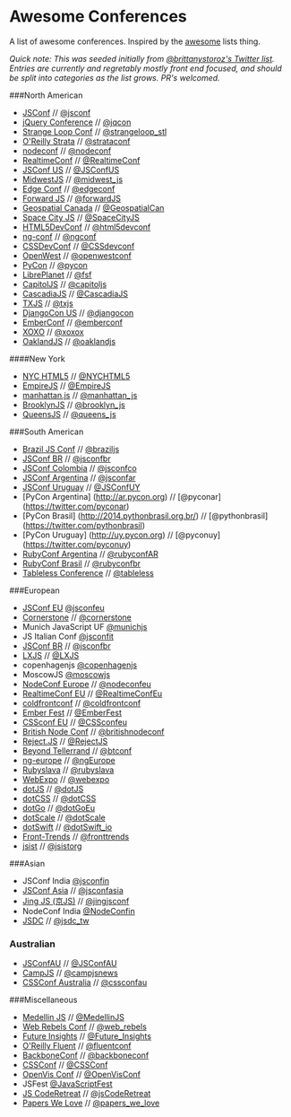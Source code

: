 Awesome Conferences
===================

A list of awesome conferences. Inspired by the [awesome](https://github.com/sindresorhus/awesome) lists thing.

_Quick note: This was seeded initially from [@brittanystoroz's Twitter list](https://twitter.com/brittanystoroz/confs-and-meetups/). Entries are currently and regretably mostly front end focused, and should be split into categories as the list grows. PR's welcomed._

###North American
* [JSConf](http://jsconf.com) // [@jsconf](https://twitter.com/jsconf)
* [jQuery Conference](http://events.jquery.org/2014/chicago/) // [@jqcon](https://twitter.com/jqcon)
* [Strange Loop Conf](https://thestrangeloop.com/) // [@strangeloop_stl](https://twitter.com/strangeloop_stl)
* [O'Reilly Strata](http://strataconf.com/) // [@strataconf](https://twitter.com/strataconf)
* [nodeconf](http://nodeconf.com/) // [@nodeconf](https://twitter.com/nodeconf)
* [RealtimeConf](http://realtimeconf.com/) // [@RealtimeConf](https://twitter.com/RealtimeConf)
* [JSConf US](http://jsconf.us) // [@JSConfUS](https://twitter.com/JSConfUS)
* [MidwestJS](http://midwestjs.com/) // [@midwest_js](https://twitter.com/midwest_js)
* [Edge Conf](https://edgeconf.com) // [@edgeconf](https://twitter.com/edgeconf)
* [Forward JS](http://forwardjs.com/) // [@forwardJS](https://twitter.com/forwardJS/)
* [Geospatial Canada](http://geospatialcanada.wbresearch.com/) // [@GeospatialCan](https://twitter.com/GeospatialCan)
* [Space City JS](http://spacecityjs.com/) // [@SpaceCityJS](https://twitter.com/SpaceCityJS)
* [HTML5DevConf](http://html5devconf.com/) // [@html5devconf](https://twitter.com/html5devconf)
* [ng-conf](http://www.ng-conf.org/) // [@ngconf](https://twitter.com/ngconf)
* [CSSDevConf](http://CSSdevconf.com/) // [@CSSdevconf](https://twitter.com/CSSdevconf)
* [OpenWest](http://www.openwest.org/) // [@openwestconf](https://twitter.com/openwestconf)
* [PyCon](http://us.pycon.org/) // [@pycon](https://twitter.com/pycon)
* [LibrePlanet](http://libreplanet.org/wiki/LibrePlanet:Conference) // [@fsf](https://twitter.com/fsf)
* [CapitolJS](http://www.capitoljs.com/) // [@capitoljs](https://twitter.com/capitoljs)
* [CascadiaJS](http://cascadiajs.com) // [@CascadiaJS](https://twitter.com/CascadiaJS)
* [TXJS](http://texasjavascript.com) // [@txjs](https://twitter.com/txjs)
* [DjangoCon US](http://www.djangocon.us/) // [@djangocon](https://twitter.com/djangocon)
* [EmberConf](http://emberconf.com/) // [@emberconf](https://twitter.com/emberconf)
* [XOXO](http://2014.xoxofest.com/) // [@xoxox](https://twitter.com/xoxo)
* [OaklandJS](http://oaklandjs.com/) // [@oaklandjs](https://twitter.com/oaklandjs)

####New York
* [NYC HTML5](http://www.nychtml5.com/) // [@NYCHTML5](https://twitter.com/NYCHTML5)
* [EmpireJS](http://empirejs.org) // [@EmpireJS](https://twitter.com/EmpireJS)
* [manhattan.js](http://manhattanjs.com/) // [@manhattan_js](https://twitter.com/manhattan_js)
* [BrooklynJS](http://brooklynjs.com/) // [@brooklyn_js](https://twitter.com/brooklyn_js)
* [QueensJS](http://www.meetup.com/QueensJS/) // [@queens_js](https://twitter.com/queens_js)

###South American
* [Brazil JS Conf](http://braziljs.com.br/) // [@braziljs](http://www.twitter.com/braziljs)
* [JSConf BR](jsconfbr.org) // [@jsconfbr](https://twitter.com/jsconfbr)
* [JSConf Colombia](http://jsconf.co/) // [@jsconfco](https://twitter.com/jsconfco)
* [JSConf Argentina](http://www.jsconfar.com/) // [@jsconfar](https://twitter.com/jsconfar)
* [JSConf Uruguay](http://jsconf.uy/) // [@JSConfUY](https://twitter.com/JSConfUY)
* [PyCon Argentina] (http://ar.pycon.org) // [@pyconar] (https://twitter.com/pyconar)
* [PyCon Brasil] (http://2014.pythonbrasil.org.br/) // [@pythonbrasil] (https://twitter.com/pythonbrasil)
* [PyCon Uruguay] (http://uy.pycon.org) // [@pyconuy] (https://twitter.com/pyconuy)
* [RubyConf Argentina](http://rubyconfargentina.org/) // [@rubyconfAR](https://twitter.com/RubyConfAR)
* [RubyConf Brasil](http://www.rubyconf.com.br/) // [@rubyconfbr](https://twitter.com/rubyconfbr)
* [Tableless Conference](http://tableless.com.br/tablelessconf/) // [@tableless](http://twitter.com/tableless)

###European
* [JSConf EU](http://jsconf.eu) [@jsconfeu](https://twitter.com/jsconfeu)
* [Cornerstone](http://www.cornerstone.se/) // [@cornerstone](https://twitter.com/CornerstoneSwe)
* Munich JavaScript UF [@munichjs](https://twitter.com/munichjs)
* JS Italian Conf [@jsconfit](https://twitter.com/jsconfit)
* [JSConf BR](jsconfbr.org) // [@jsconfbr](https://twitter.com/jsconfbr)
* [LXJS](http://lxjs.org) // [@LXJS](https://twitter.com/lxjs)
* copenhagenjs [@copenhagenjs](https://twitter.com/copenhagenjs)
* MoscowJS [@moscowjs](https://twitter.com/moscowjs)
* [NodeConf Europe](http://nodeconfeu.com/) // [@nodeconfeu](https://twitter.com/nodeconfeu)
* [RealtimeConf EU](http://realtimeconf.eu/) // [@RealtimeConfEu](https://twitter.com/RealtimeConfEu)
* [coldfrontconf](http://coldfrontconf.com/) // [@coldfrontconf](https://twitter.com/coldfrontconf)
* [Ember Fest](https://emberfest.eu/) // [@EmberFest](https://twitter.com/EmberFest)
* [CSSconf EU](http://cssconf.eu) // [@CSSconfeu](https://twitter.com/CSSconfeu)
* [British Node Conf](http://greatbritishnodeconf.co.uk/) // [@britishnodeconf](https://twitter.com/britishnodeconf)
* [Reject.JS](http://rejectjs.org/) // [@RejectJS](https://twitter.com/RejectJS)
* [Beyond Tellerrand](http://beyondtellerrand.com) // [@btconf](https://twitter.com/btconf)
* [ng-europe](http://ngeurope.org/) // [@ngEurope](https://twitter.com/ngEurope)
* [Rubyslava](http://rubyslava.sk/english.html) // [@rubyslava](https://twitter.com/rubyslava)
* [WebExpo](http://www.webexpo.cz/) // [@webexpo](https://twitter.com/webexpo)
* [dotJS](http://www.dotjs.io/) // [@dotJS](https://twitter.com/dotJS)
* [dotCSS](http://www.dotcss.io/) // [@dotCSS](https://twitter.com/dotCSS)
* [dotGo](http://www.dotgo.io/) // [@dotGoEu](https://twitter.com/dotGoEu)
* [dotScale](http://www.dotscale.io/) // [@dotScale](https://twitter.com/dotScale)
* [dotSwift](http://www.dotswift.io/) // [@dotSwift_io](https://twitter.com/dotSwift_io)
* [Front-Trends](http://front-trends.com/) // [@fronttrends](https://twitter.com/fronttrends)
* [jsist](http://jsist.org/) // [@jsistorg](https://twitter.com/jsistorg)

###Asian
* JSConf India [@jsconfin](https://twitter.com/jsconfin)
* [JSConf Asia](http://jsconf.asia) // [@jsconfasia](https://twitter.com/jsconfasia)
* [Jing JS (京JS)](http://jsconf.cn) // [@jingjsconf](https://twitter.com/jingjsconf)
* NodeConf India [@NodeConfin](https://twitter.com/NodeConfIn)
* [JSDC](http://jsdc.tw/) // [@jsdc_tw](https://twitter.com/jsdc_tw)

### Australian
* [JSConfAU](http://au.jsconf.com/) // [@JSConfAU](https://twitter.com/JSConfAU)
* [CampJS](http://campjs.com/) // [@campjsnews](https://twitter.com/campjsnews)
* [CSSConf Australia](http://cssconf.com.au) // [@cssconfau](https://twitter.com/cssconfau)

###Miscellaneous
* [Medellin JS](http://medellinjs.org/) // [@MedellinJS](https://twitter.com/MedellinJS)
* [Web Rebels Conf](https://www.webrebels.org/) // [@web_rebels](https://twitter.com/web_rebels)
* [Future Insights](http://www.futureinsights.com/) // [@Future_Insights](https://twitter.com/Future_Insights)
* [O'Reilly Fluent](http://fluentconf.com) // [@fluentconf](https://twitter.com/fluentconf)
* [BackboneConf](http://backboneconf.com/) // [@backboneconf](https://twitter.com/backboneconf)
* [CSSConf](http://cssconf.com) // [@CSSConf](https://twitter.com/CSSConf)
* [OpenVis Conf](http://openvisconf.com/) // [@OpenVisConf](https://twitter.com/OpenVisConf)
* JSFest [@JavaScriptFest](https://twitter.com/JavaScriptFest)
* [JS CodeRetreat](http://jscoderetreat.com/) // [@jsCodeRetreat](https://twitter.com/jsCodeRetreat)
* [Papers We Love](https://github.com/papers-we-love/papers-we-love) // [@papers_we_love](https://twitter.com/papers_we_love)
